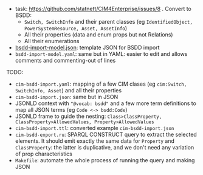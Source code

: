 
- task: https://github.com/statnett/CIM4Enterprise/issues/8 . Convert to BSDD:
  - `Switch, SwitchInfo` and their parent classes (eg `IdentifiedObject, PowerSystemResource, Asset, AssetInfo`)
  - All their properties (data and enum props but not Relations)
  - All their enumerations
- [bsdd-import-model.json](https://raw.githubusercontent.com/buildingSMART/bSDD/refs/heads/master/Model/Import%20Model/bsdd-import-model.json): template JSON for BSDD import
- `bsdd-import-model.yaml`: same but in YAML: easier to edit and allows comments and commenting-out of lines

TODO:
- `cim-bsdd-import.yaml`: mapping of a few CIM clases (eg `cim:Switch, SwitchInfo, Asset`) and all their properties 
- `cim-bsdd-import.json`: same but in JSON
- JSONLD context with `"@vocab: bsdd"` and a few more term definitions to map all JSON terms (eg `Code <-> bsdd:Code`)
- JSONLD frame to guide the nesting: `Class>ClassProperty, ClassProperty>AllowedValues, Property>AllowedValues`
- `cim-bsdd-import.ttl`: converted example `cim-bsdd-import.json`
- `cim-bsdd-export.ru`: SPARQL CONSTRUCT query to extract the selected elements.
  It should emit exactly the same data for `Property` and `ClassProperty`: the latter is duplicative, and we don't need any variation of prop characteristics
- `Makefile`: automate the whole process of running the query and making JSON
